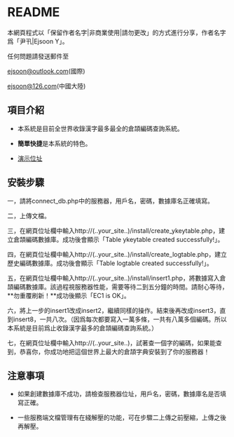 README
=========
本網頁程式以「保留作者名字|非商業使用|請勿更改」的方式進行分享，作者名字爲「尹卂|Ejsoon Y」。  

任何問題請發送郵件至

ejsoon@outlook.com(國際)

ejsoon@126.com(中國大陸)

項目介紹
---
* 本系統是目前全世界收錄漢字最多最全的倉頡編碼查詢系統。

* **簡單快捷**是本系統的特色。

* [演示位址](http://ejsoon.jlljxcx.com/ykey)

安裝步驟
---
一，請將connect_db.php中的服務器，用戶名，密碼，數據庫名正確填寫。

二，上傳文檔。

三，在網頁位址欄中輸入http://(..your_site..)/install/create_ykeytable.php，建立倉頡編碼數據庫。成功後會顯示「Table ykeytable created successfully!」。

四，在網頁位址欄中輸入http://(..your_site..)/install/create_logtable.php，建立歷史編碼數據庫。成功後會顯示「Table logtable created successfully!」。

五，在網頁位址欄中輸入http://(..your_site..)/install/insert1.php，將數據寫入倉頡編碼數據庫。該過程視服務器性能，需要等待二到五分鐘的時間。請耐心等待，**勿重覆刷新！**成功後顯示「EC1 is OK」。

六，將上一步的insert1改成insert2，繼續同樣的操作。結束後再改成insert3，直到insert8，一共八次。（因爲每次都要寫入一萬多條，一共有八萬多個編碼。所以本系統是目前爲止收錄漢字最多的倉頡編碼查詢系統。）

七，在網頁位址欄中輸入http://(..your_site..)，試著查一個字的編碼，如果能查到，恭喜你，你成功地把這個世界上最大的倉頡字典安裝到了你的服務器！

注意事項
---
* 如果創建數據庫不成功，請檢查服務器位址，用戶名，密碼，數據庫名是否填寫正確。

* 一些服務端文檔管理有在綫解壓的功能，可在步驟二上傳之前壓縮，上傳之後再解壓。

